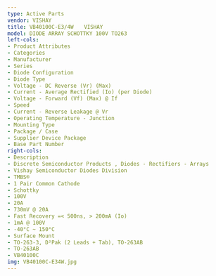 ```yaml
---
type: Active Parts
vendor: VISHAY
title: VB40100C-E3/4W　　VISHAY
model: DIODE ARRAY SCHOTTKY 100V TO263
left-cols:
- Product Attributes
- Categories
- Manufacturer
- Series
- Diode Configuration
- Diode Type
- Voltage - DC Reverse (Vr) (Max)
- Current - Average Rectified (Io) (per Diode)
- Voltage - Forward (Vf) (Max) @ If
- Speed
- Current - Reverse Leakage @ Vr
- Operating Temperature - Junction
- Mounting Type
- Package / Case
- Supplier Device Package
- Base Part Number
right-cols:
- Description
- Discrete Semiconductor Products , Diodes - Rectifiers - Arrays
- Vishay Semiconductor Diodes Division
- TMBS®
- 1 Pair Common Cathode
- Schottky
- 100V
- 20A
- 730mV @ 20A
- Fast Recovery =< 500ns, > 200mA (Io)
- 1mA @ 100V
- -40°C ~ 150°C
- Surface Mount
- TO-263-3, D²Pak (2 Leads + Tab), TO-263AB
- TO-263AB
- VB40100C
img: VB40100C-E34W.jpg
---
```

